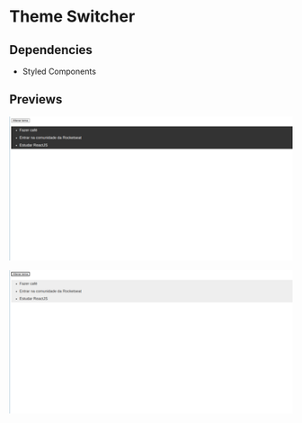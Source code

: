 # Theme Switcher

## Dependencies

- Styled Components

## Previews

![Preview Dark](preview_dark.png)

![Preview Light](preview_light.png)
